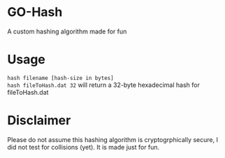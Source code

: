 # GO-Hash
A custom hashing algorithm made for fun

# Usage
`hash filename [hash-size in bytes]`  
`hash fileToHash.dat 32` will return a 32-byte hexadecimal hash for fileToHash.dat

# Disclaimer
Please do not assume this hashing algorithm is cryptogrphically secure, I did not test for collisions (yet). It is made just for fun.
